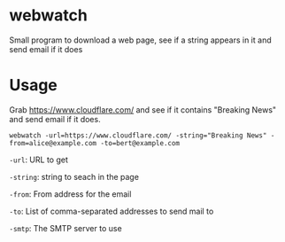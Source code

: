 # webwatch

Small program to download a web page, see if a string appears in it
and send email if it does

# Usage

Grab https://www.cloudflare.com/ and see if it contains "Breaking
News" and send email if it does.

```webwatch -url=https://www.cloudflare.com/ -string="Breaking News" -from=alice@example.com -to=bert@example.com```

`-url`: URL to get

`-string`: string to seach in the page

`-from`: From address for the email

`-to`: List of comma-separated addresses to send mail to

`-smtp`: The SMTP server to use
